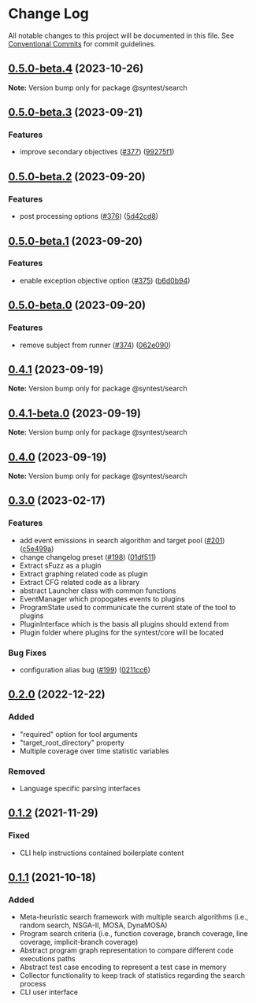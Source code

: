 # Change Log

All notable changes to this project will be documented in this file.
See [Conventional Commits](https://conventionalcommits.org) for commit guidelines.

## [0.5.0-beta.4](https://github.com/syntest-framework/syntest-core/compare/@syntest/search@0.5.0-beta.3...@syntest/search@0.5.0-beta.4) (2023-10-26)

**Note:** Version bump only for package @syntest/search

## [0.5.0-beta.3](https://github.com/syntest-framework/syntest-core/compare/@syntest/search@0.5.0-beta.2...@syntest/search@0.5.0-beta.3) (2023-09-21)

### Features

- improve secondary objectives ([#377](https://github.com/syntest-framework/syntest-core/issues/377)) ([99275f1](https://github.com/syntest-framework/syntest-core/commit/99275f111abe675e10f5a04b271e61d8ff0b0789))

## [0.5.0-beta.2](https://github.com/syntest-framework/syntest-core/compare/@syntest/search@0.5.0-beta.1...@syntest/search@0.5.0-beta.2) (2023-09-20)

### Features

- post processing options ([#376](https://github.com/syntest-framework/syntest-core/issues/376)) ([5d42cd8](https://github.com/syntest-framework/syntest-core/commit/5d42cd8050d6d6601689201e445aedb66b54a699))

## [0.5.0-beta.1](https://github.com/syntest-framework/syntest-core/compare/@syntest/search@0.5.0-beta.0...@syntest/search@0.5.0-beta.1) (2023-09-20)

### Features

- enable exception objective option ([#375](https://github.com/syntest-framework/syntest-core/issues/375)) ([b6d0b94](https://github.com/syntest-framework/syntest-core/commit/b6d0b949b6eaa8dd89410f0e72b564d649d65e7b))

## [0.5.0-beta.0](https://github.com/syntest-framework/syntest-core/compare/@syntest/search@0.4.1...@syntest/search@0.5.0-beta.0) (2023-09-20)

### Features

- remove subject from runner ([#374](https://github.com/syntest-framework/syntest-core/issues/374)) ([062e090](https://github.com/syntest-framework/syntest-core/commit/062e090aff8fc8cc7af73fd0578dc63e91ce7a76))

## [0.4.1](https://github.com/syntest-framework/syntest-core/compare/@syntest/search@0.4.1-beta.0...@syntest/search@0.4.1) (2023-09-19)

**Note:** Version bump only for package @syntest/search

## [0.4.1-beta.0](https://github.com/syntest-framework/syntest-core/compare/@syntest/search@0.4.0-beta.56...@syntest/search@0.4.1-beta.0) (2023-09-19)

**Note:** Version bump only for package @syntest/search

## [0.4.0](https://github.com/syntest-framework/syntest-core/compare/@syntest/search@0.4.0-beta.56...@syntest/search@0.4.0) (2023-09-19)

**Note:** Version bump only for package @syntest/search

## [0.3.0](https://github.com/syntest-framework/syntest-core/releases/tag/v0.2.0...v0.3.0) (2023-02-17)

### Features

- add event emissions in search algorithm and target pool ([#201](https://github.com/syntest-framework/syntest-core/issues/201)) ([c5e499a](https://github.com/syntest-framework/syntest-core/commit/c5e499af53097b6881416528d914795f67ab541d))
- change changelog preset ([#198](https://github.com/syntest-framework/syntest-core/issues/198)) ([01df511](https://github.com/syntest-framework/syntest-core/commit/01df511a936cce6851259a512b6ea70760ad8dd4))
- Extract sFuzz as a plugin
- Extract graphing related code as plugin
- Extract CFG related code as a library
- abstract Launcher class with common functions
- EventManager which propogates events to plugins
- ProgramState used to communicate the current state of the tool to plugins
- PluginInterface which is the basis all plugins should extend from
- Plugin folder where plugins for the syntest/core will be located

### Bug Fixes

- configuration alias bug ([#199](https://github.com/syntest-framework/syntest-core/issues/199)) ([0211cc6](https://github.com/syntest-framework/syntest-core/commit/0211cc63ffb97005d0f4eb8de1fe6b0772822b82))

## [0.2.0] (2022-12-22)

### Added

- "required" option for tool arguments
- "target_root_directory" property
- Multiple coverage over time statistic variables

### Removed

- Language specific parsing interfaces

## [0.1.2] (2021-11-29)

### Fixed

- CLI help instructions contained boilerplate content

## [0.1.1] (2021-10-18)

### Added

- Meta-heuristic search framework with multiple search algorithms (i.e., random search, NSGA-II, MOSA, DynaMOSA)
- Program search criteria (i.e., function coverage, branch coverage, line coverage, implicit-branch coverage)
- Abstract program graph representation to compare different code executions paths
- Abstract test case encoding to represent a test case in memory
- Collector functionality to keep track of statistics regarding the search process
- CLI user interface

[0.2.0]: https://github.com/syntest-framework/syntest-core/releases/tag/v0.1.2...v0.2.0
[0.1.2]: https://github.com/syntest-framework/syntest-core/releases/tag/v0.1.1...v0.1.2
[0.1.1]: https://github.com/syntest-framework/syntest-core/releases/tag/v0.1.1
